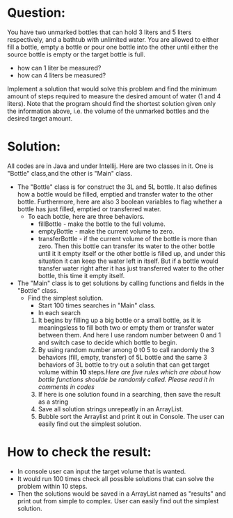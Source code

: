 # Question:

You have two unmarked bottles that can hold 3 liters and 5 liters respectively, and a bathtub with unlimited water. You are allowed to either fill a bottle, empty a bottle or pour one bottle into the other until either the source bottle is empty or the target bottle is full.

- how can 1 liter be measured?
- how can 4 liters be measured?

Implement a solution that would solve this problem and find the minimum amount of steps required to measure the desired amount of water (1 and 4 liters).
Note that the program should find the shortest solution given only the information above, i.e. the volume of the unmarked bottles and the desired target amount.


# Solution:
All codes are in Java and under Intellij. 
Here are two classes in it. One is "Bottle" class,and the other is "Main" class.
* The "Bottle" class is for construct the 3L and 5L bottle. It also defines how a bottle would be filled, emptied and transfer water to the other bottle. Furthermore, here are also 3 boolean variables to flag whether a bottle has just filled, emptied or transferred water.
  * To each bottle, here are three behaviors.
    * fillBottle - make the bottle to the full volume.
    * emptyBottle - make the current volume to zero.
    * transferBottle - if the current volume of the bottle is more than zero. Then this bottle can transfer its water to the  other bottle until it it empty itself or the other bottle is filled up, and under this situation it can keep the water left in itself. But if a bottle would transfer water right after it has just transferred water to the other bottle, this time it empty itself. 
* The "Main" class is to get solutions by calling functions and fields in the "Bottle" class. 
  * Find the simplest solution.
    * Start 100 times searches in "Main" class. 
    * In each search
    1. It begins by filling up a big bottle or a small bottle, as it is meaningsless to fill both two or empty them or transfer water between them. And here I use random number between 0 and 1 and switch case to decide which bottle to begin. 
    2. By using random number among 0 t0 5 to call randomly the 3 behaviors (fill, empty, transfer) of 5L bottle and the same 3 behaviors of 3L bottle to try out a solutin that can get target volume within **10** steps.*Here are five rules which are about how bottle functions shoulde be randomly called. Please read it in comments in codes*
    3. If here is one solution found in a searching, then save the result as a string
    4. Save all solution strings unrepeatly in an ArrayList.
    5. Bubble sort the Arraylist and print it out in Console. The user can easily find out the simplest solution.


# How to check the result:
* In console user can input the target volume that is wanted.
* It would run 100 times check all possible solutions that can solve the problem within 10 steps. 
* Then the solutions would be saved in a ArrayList named as "results" and print out from simple to complex. User can easily find out the simplest solution.
